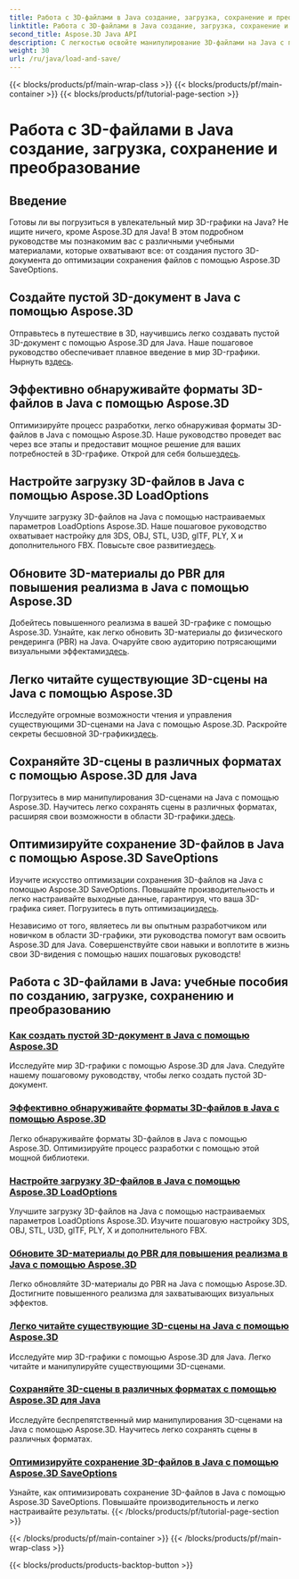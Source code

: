 ```yaml
---
title: Работа с 3D-файлами в Java создание, загрузка, сохранение и преобразование
linktitle: Работа с 3D-файлами в Java создание, загрузка, сохранение и преобразование
second_title: Aspose.3D Java API
description: С легкостью освойте манипулирование 3D-файлами на Java с помощью учебных пособий Aspose.3D. С легкостью создавайте, загружайте, сохраняйте и конвертируйте 3D-файлы, используя пошаговые руководства.
weight: 30
url: /ru/java/load-and-save/
---
```


{{< blocks/products/pf/main-wrap-class >}}
{{< blocks/products/pf/main-container >}}
{{< blocks/products/pf/tutorial-page-section >}}

# Работа с 3D-файлами в Java создание, загрузка, сохранение и преобразование


## Введение

Готовы ли вы погрузиться в увлекательный мир 3D-графики на Java? Не ищите ничего, кроме Aspose.3D для Java! В этом подробном руководстве мы познакомим вас с различными учебными материалами, которые охватывают все: от создания пустого 3D-документа до оптимизации сохранения файлов с помощью Aspose.3D SaveOptions.

## Создайте пустой 3D-документ в Java с помощью Aspose.3D

 Отправьтесь в путешествие в 3D, научившись легко создавать пустой 3D-документ с помощью Aspose.3D для Java. Наше пошаговое руководство обеспечивает плавное введение в мир 3D-графики. Нырнуть в[здесь](./create-empty-3d-document/).

## Эффективно обнаруживайте форматы 3D-файлов в Java с помощью Aspose.3D

 Оптимизируйте процесс разработки, легко обнаруживая форматы 3D-файлов в Java с помощью Aspose.3D. Наше руководство проведет вас через все этапы и предоставит мощное решение для ваших потребностей в 3D-графике. Открой для себя больше[здесь](./detect-3d-file-formats/).

## Настройте загрузку 3D-файлов в Java с помощью Aspose.3D LoadOptions

Улучшите загрузку 3D-файлов на Java с помощью настраиваемых параметров LoadOptions Aspose.3D. Наше пошаговое руководство охватывает настройку для 3DS, OBJ, STL, U3D, glTF, PLY, X и дополнительного FBX. Повысьте свое развитие[здесь](./customize-3d-file-loading/).

## Обновите 3D-материалы до PBR для повышения реализма в Java с помощью Aspose.3D

 Добейтесь повышенного реализма в вашей 3D-графике с помощью Aspose.3D. Узнайте, как легко обновить 3D-материалы до физического рендеринга (PBR) на Java. Очаруйте свою аудиторию потрясающими визуальными эффектами[здесь](./upgrade-materials-to-pbr/).

## Легко читайте существующие 3D-сцены на Java с помощью Aspose.3D

 Исследуйте огромные возможности чтения и управления существующими 3D-сценами на Java с помощью Aspose.3D. Раскройте секреты бесшовной 3D-графики[здесь](./read-existing-3d-scenes/).

## Сохраняйте 3D-сцены в различных форматах с помощью Aspose.3D для Java

 Погрузитесь в мир манипулирования 3D-сценами на Java с помощью Aspose.3D. Научитесь легко сохранять сцены в различных форматах, расширяя свои возможности в области 3D-графики.[здесь](./save-3d-scenes/).

## Оптимизируйте сохранение 3D-файлов в Java с помощью Aspose.3D SaveOptions

 Изучите искусство оптимизации сохранения 3D-файлов на Java с помощью Aspose.3D SaveOptions. Повышайте производительность и легко настраивайте выходные данные, гарантируя, что ваша 3D-графика сияет. Погрузитесь в путь оптимизации[здесь](./optimize-3d-file-saving/).

Независимо от того, являетесь ли вы опытным разработчиком или новичком в области 3D-графики, эти руководства помогут вам освоить Aspose.3D для Java. Совершенствуйте свои навыки и воплотите в жизнь свои 3D-видения с помощью наших пошаговых руководств!
## Работа с 3D-файлами в Java: учебные пособия по созданию, загрузке, сохранению и преобразованию
### [Как создать пустой 3D-документ в Java с помощью Aspose.3D](./create-empty-3d-document/)
Исследуйте мир 3D-графики с помощью Aspose.3D для Java. Следуйте нашему пошаговому руководству, чтобы легко создать пустой 3D-документ.
### [Эффективно обнаруживайте форматы 3D-файлов в Java с помощью Aspose.3D](./detect-3d-file-formats/)
Легко обнаруживайте форматы 3D-файлов в Java с помощью Aspose.3D. Оптимизируйте процесс разработки с помощью этой мощной библиотеки.
### [Настройте загрузку 3D-файлов в Java с помощью Aspose.3D LoadOptions](./customize-3d-file-loading/)
Улучшите загрузку 3D-файлов на Java с помощью настраиваемых параметров LoadOptions Aspose.3D. Изучите пошаговую настройку 3DS, OBJ, STL, U3D, glTF, PLY, X и дополнительного FBX.
### [Обновите 3D-материалы до PBR для повышения реализма в Java с помощью Aspose.3D](./upgrade-materials-to-pbr/)
Легко обновляйте 3D-материалы до PBR на Java с помощью Aspose.3D. Достигните повышенного реализма для захватывающих визуальных эффектов.
### [Легко читайте существующие 3D-сцены на Java с помощью Aspose.3D](./read-existing-3d-scenes/)
Исследуйте мир 3D-графики с помощью Aspose.3D для Java. Легко читайте и манипулируйте существующими 3D-сценами.
### [Сохраняйте 3D-сцены в различных форматах с помощью Aspose.3D для Java](./save-3d-scenes/)
Исследуйте беспрепятственный мир манипулирования 3D-сценами на Java с помощью Aspose.3D. Научитесь легко сохранять сцены в различных форматах.
### [Оптимизируйте сохранение 3D-файлов в Java с помощью Aspose.3D SaveOptions](./optimize-3d-file-saving/)
Узнайте, как оптимизировать сохранение 3D-файлов в Java с помощью Aspose.3D SaveOptions. Повышайте производительность и легко настраивайте результаты.
{{< /blocks/products/pf/tutorial-page-section >}}

{{< /blocks/products/pf/main-container >}}
{{< /blocks/products/pf/main-wrap-class >}}

{{< blocks/products/products-backtop-button >}}
